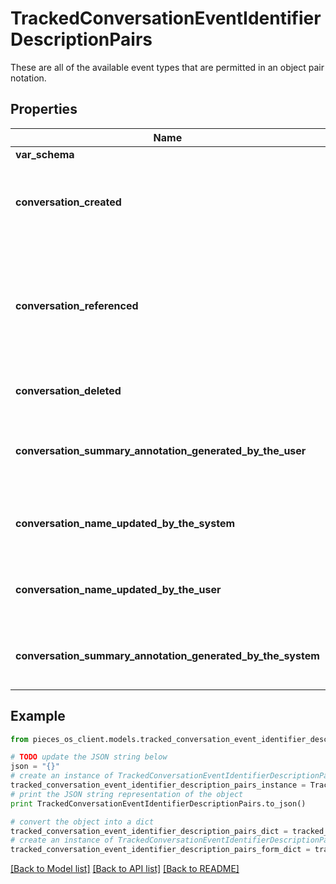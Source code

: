 # TrackedConversationEventIdentifierDescriptionPairs

These are all of the available event types that are permitted in an object pair notation.

## Properties
Name | Type | Description | Notes
------------ | ------------- | ------------- | -------------
**var_schema** | [**EmbeddedModelSchema**](EmbeddedModelSchema.md) |  | [optional] 
**conversation_created** | **str** | The key value pair for an conversation being created. | [optional] 
**conversation_referenced** | **str** | This means that an conversation was view/used while the user was looking at the default view. | [optional] 
**conversation_deleted** | **str** | A conversation was deleted | [optional] 
**conversation_summary_annotation_generated_by_the_user** | **str** | A conversation summary was generated by the user | [optional] 
**conversation_name_updated_by_the_system** | **str** | A conversation was renamed by the system | [optional] 
**conversation_name_updated_by_the_user** | **str** | A conversation was renamed by the user | [optional] 
**conversation_summary_annotation_generated_by_the_system** | **str** | A conversation summary was generated | [optional] 

## Example

```python
from pieces_os_client.models.tracked_conversation_event_identifier_description_pairs import TrackedConversationEventIdentifierDescriptionPairs

# TODO update the JSON string below
json = "{}"
# create an instance of TrackedConversationEventIdentifierDescriptionPairs from a JSON string
tracked_conversation_event_identifier_description_pairs_instance = TrackedConversationEventIdentifierDescriptionPairs.from_json(json)
# print the JSON string representation of the object
print TrackedConversationEventIdentifierDescriptionPairs.to_json()

# convert the object into a dict
tracked_conversation_event_identifier_description_pairs_dict = tracked_conversation_event_identifier_description_pairs_instance.to_dict()
# create an instance of TrackedConversationEventIdentifierDescriptionPairs from a dict
tracked_conversation_event_identifier_description_pairs_form_dict = tracked_conversation_event_identifier_description_pairs.from_dict(tracked_conversation_event_identifier_description_pairs_dict)
```
[[Back to Model list]](../README.md#documentation-for-models) [[Back to API list]](../README.md#documentation-for-api-endpoints) [[Back to README]](../README.md)



